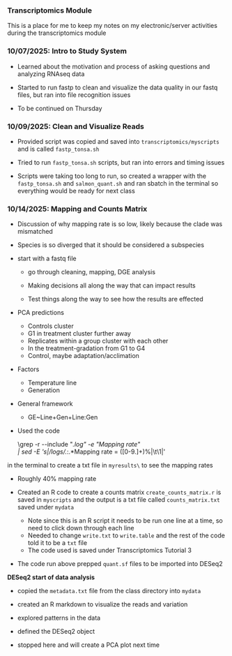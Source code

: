### Transcriptomics Module

This is a place for me to keep my notes on my electronic/server activities during the transcriptomics module

### 10/07/2025: Intro to Study System

-   Learned about the motivation and process of asking questions and analyzing RNAseq data

-   Started to run fastp to clean and visualize the data quality in our fastq files, but ran into file recognition issues

-   To be continued on Thursday

### 10/09/2025: Clean and Visualize Reads

-   Provided script was copied and saved into `transcriptomics/myscripts` and is called `fastp_tonsa.sh`

-   Tried to run `fastp_tonsa.sh` scripts, but ran into errors and timing issues

-   Scripts were taking too long to run, so created a wrapper with the `fastp_tonsa.sh` and `salmon_quant.sh` and ran sbatch in the terminal so everything would be ready for next class

### 10/14/2025: Mapping and Counts Matrix

-   Discussion of why mapping rate is so low, likely because the clade was mismatched

-   Species is so diverged that it should be considered a subspecies

-   start with a fastq file

    -   go through cleaning, mapping, DGE analysis

    -   Making decisions all along the way that can impact results

    -   Test things along the way to see how the results are effected

-   PCA predictions

    -   Controls cluster
    -   G1 in treatment cluster further away
    -   Replicates within a group cluster with each other
    -   In the treatment-gradation from G1 to G4
    -   Control, maybe adaptation/acclimation

-   Factors

    -   Temperature line
    -   Generation

-   General framework

    -   GE\~Line+Gen+Line:Gen

-   Used the code

    \grep -r --include "*.log" -e "Mapping rate"\
    \| sed -E 's\|/logs/.*:.\*Mapping rate = ([0-9.]+)%\|\t\1\|'

in the terminal to create a txt file in `myresults\` to see the mapping rates

-   Roughly 40% mapping rate

-   Created an R code to create a counts matrix `create_counts_matrix.r` is saved in `myscripts` and the output is a txt file called `counts_matrix.txt` saved under `mydata`

    -   Note since this is an R script it needs to be run one line at a time, so need to click down through each line
    -   Needed to change `write.txt` to `write.table` and the rest of the code told it to be a `txt` file
    -   The code used is saved under Transcriptomics Tutorial 3

-   The code run above prepped `quant.sf` files to be imported into DESeq2

**DESeq2 start of data analysis**

-   copied the `metadata.txt` file from the class directory into `mydata`

-   created an R markdown to visualize the reads and variation

-   explored patterns in the data

-   defined the DESeq2 object

-   stopped here and will create a PCA plot next time
